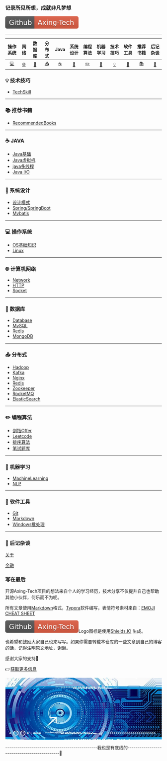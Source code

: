 ### 记录所见所想，成就非凡梦想 

[![](https://github.com/pixx1225/Axing-Tech/blob/master/images/Github-Axing--Tech-red.svg)](https://github.com/pixx1225/Axing-Tech)

---
|操作系统|网络|数据库|分布式|Java|系统设计|编程算法|机器学习|技术技巧|软件工具|推荐书籍|后记杂谈|
| :------------------------: | :------------------------------: | :--------------------: | :----------------------------------: | :--------------------------------------: | :----------------------: | :----------------------: | :----------------------------------: | :------------------: | :--------------------------: | :--------------------------: | :--------------------------: |
| [:computer:](#computer-操作系统) | [:globe_with_meridians:](#globe_with_meridians-计算机网络) |  [:floppy_disk:](#floppy_disk-数据库) | [:outbox_tray:](#outbox_tray-分布式) | [:coffee:](#coffee-JAVA) | [:art:](#art-系统设计)| [:pencil2:](#pencil2-编程算法) | [:watermelon:](#watermelon-机器学习) | [:bulb:](#bulb-技术技巧) | [:wrench:](#wrench-软件工具) | [:books:](#books-推荐书籍) | [:memo:](#memo-后记杂谈) |


### :bulb: 技术技巧

- [TechSkill](TechSkill.md)

---

### :books: 推荐书籍

- [RecommendedBooks](RecommendedBooks.md)

---

### :coffee: JAVA

- [Java基础](java/Java基础.md)
- [Java虚拟机](java/Java虚拟机.md)
- [java多线程](java/MultiThread.md)
- [Java I/O](java/JavaIO.md)

---

### :art: 系统设计

- [设计模式](systems-design/DesignPattern.md)
- [Spring/SpringBoot](systems-design/Spring.md)
- [Mybatis](systems-design/Mybatis.md)

---

### :computer: 操作系统

- [OS基础知识](os/OS.md)
- [Linux](os/Linux.md)

---

### :globe_with_meridians: 计算机网络

- [Network](network/Network.md)
- [HTTP](network/HTTP.md)
- [Socket](network/Socket.md)

---

### :floppy_disk: 数据库

- [Database](database/Database.md)
- [MySQL](database/MySQL.md)
- [Redis](database/Redis.md)
- [MongoDB](database/MongoDB.md)

---
### :outbox_tray: 分布式
- [Hadoop](distributed/Hadoop.md)
- [Kafka](distributed/Kafka.md)
- [Nginx](distributed/Nginx.md)
- [Redis](distributed/Redis.md)
- [Zookeeper](distributed/Zookeeper.md)
- [RocketMQ](distributed/RocketMQ.md)
- [ElasticSearch](distributed/ElasticSearch.md)
---
### :pencil2: 编程算法

- [剑指Offer](algorithm/剑指Offer.md)
- [Leetcode](algorithm/Leetcode.md)
- [排序算法](algorithm/排序算法.md)
- [笔试题库](algorithm/笔试题库.md)

---

### :watermelon: 机器学习

- [MachineLearning](machine-learning/MachineLearning.md)
- [NLP](machine-learning/NLP.md)

---

### :wrench: 软件工具

- [Git](tools/Git.md)
- [Markdown](tools/Markdown.md)
- [Windows批处理](tools/Win批处理.md)

---

### :memo: 后记杂谈

[关于](postscripts/About.md)

[金融](postscripts/Finance.md)



### 写在最后

开源Axing-Tech项目的想法来自个人的学习经历，技术分享不仅提升自己也帮助其他小伙伴，何乐而不为呢。

所有文章使用[Markdown](tools/Markdown.md)格式，[Typora](https://www.typora.io/)软件编写，表情符号素材来自：[EMOJI CHEAT SHEET](https://www.webpagefx.com/tools/emoji-cheat-sheet/)

[![](https://github.com/pixx1225/Axing-Tech/blob/master/images/Github-Axing--Tech-red.svg)]()Logo图标是使用[Shields.IO](https://shields.io/) 生成。

也希望和鼓励大家自己也来写写。如果你需要转载本仓库的一些文章到自己的博客的话，记得注明原文地址，谢谢。

感谢大家的支持🙏

:point_right:[获取更多信息](www.baidu.com)

<div align=center>
    <img src="https://github.com/pixx1225/Axing-Tech/blob/master/images/Tech.png" width="600" height="200" align="center"/>
</div>



----------------------------------------------我也是有底线的--------------------------------------------🔫